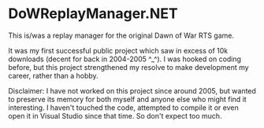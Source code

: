 DoWReplayManager.NET
====================

This is/was a replay manager for the original Dawn of War RTS game.

It was my first successful public project which saw in excess of 10k downloads (decent for back in 2004-2005 ^_^). I was hooked on coding before, but this project strengthened my resolve to make development my career, rather than a hobby.

Disclaimer:
I have not worked on this project since around 2005, but wanted to preserve its memory for both myself and anyone else who might find it interesting. I haven't touched the code, attempted to compile it or even open it in Visual Studio since that time. So don't expect too much. 

